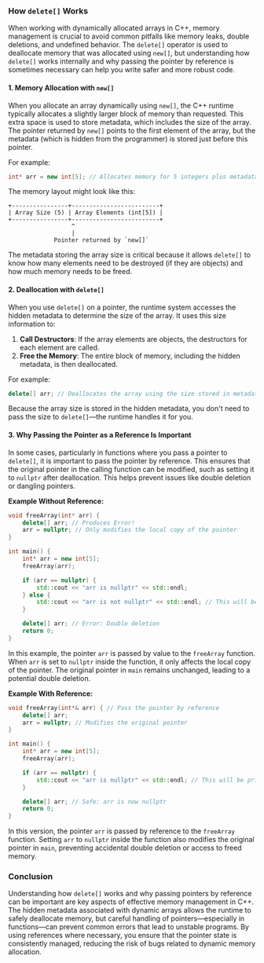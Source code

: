 ### How `delete[]` Works

When working with dynamically allocated arrays in C++, memory management is crucial to avoid common pitfalls like memory leaks, double deletions, and undefined behavior. The `delete[]` operator is used to deallocate memory that was allocated using `new[]`, but understanding how `delete[]` works internally and why passing the pointer by reference is sometimes necessary can help you write safer and more robust code.

#### 1. **Memory Allocation with `new[]`**

When you allocate an array dynamically using `new[]`, the C++ runtime typically allocates a slightly larger block of memory than requested. This extra space is used to store metadata, which includes the size of the array. The pointer returned by `new[]` points to the first element of the array, but the metadata (which is hidden from the programmer) is stored just before this pointer.

For example:
```cpp
int* arr = new int[5]; // Allocates memory for 5 integers plus metadata
```

The memory layout might look like this:

```
+----------------+-------------------------+
| Array Size (5) | Array Elements (int[5]) |
+----------------+-------------------------+
                  ^
                  |
             Pointer returned by `new[]`
```

The metadata storing the array size is critical because it allows `delete[]` to know how many elements need to be destroyed (if they are objects) and how much memory needs to be freed.

#### 2. **Deallocation with `delete[]`**

When you use `delete[]` on a pointer, the runtime system accesses the hidden metadata to determine the size of the array. It uses this size information to:

1. **Call Destructors**: If the array elements are objects, the destructors for each element are called.
2. **Free the Memory**: The entire block of memory, including the hidden metadata, is then deallocated.

For example:
```cpp
delete[] arr; // Deallocates the array using the size stored in metadata
```

Because the array size is stored in the hidden metadata, you don't need to pass the size to `delete[]`—the runtime handles it for you.

#### 3. **Why Passing the Pointer as a Reference Is Important**

In some cases, particularly in functions where you pass a pointer to `delete[]`, it is important to pass the pointer by reference. This ensures that the original pointer in the calling function can be modified, such as setting it to `nullptr` after deallocation. This helps prevent issues like double deletion or dangling pointers.

**Example Without Reference:**
```cpp
void freeArray(int* arr) {
    delete[] arr; // Produces Error!
    arr = nullptr; // Only modifies the local copy of the pointer
}

int main() {
    int* arr = new int[5];
    freeArray(arr);

    if (arr == nullptr) {
        std::cout << "arr is nullptr" << std::endl;
    } else {
        std::cout << "arr is not nullptr" << std::endl; // This will be printed
    }

    delete[] arr; // Error: Double deletion
    return 0;
}
```

In this example, the pointer `arr` is passed by value to the `freeArray` function. When `arr` is set to `nullptr` inside the function, it only affects the local copy of the pointer. The original pointer in `main` remains unchanged, leading to a potential double deletion.

**Example With Reference:**
```cpp
void freeArray(int*& arr) { // Pass the pointer by reference
    delete[] arr;
    arr = nullptr; // Modifies the original pointer
}

int main() {
    int* arr = new int[5];
    freeArray(arr);

    if (arr == nullptr) {
        std::cout << "arr is nullptr" << std::endl; // This will be printed
    }

    delete[] arr; // Safe: arr is now nullptr
    return 0;
}
```

In this version, the pointer `arr` is passed by reference to the `freeArray` function. Setting `arr` to `nullptr` inside the function also modifies the original pointer in `main`, preventing accidental double deletion or access to freed memory.

### Conclusion

Understanding how `delete[]` works and why passing pointers by reference can be important are key aspects of effective memory management in C++. The hidden metadata associated with dynamic arrays allows the runtime to safely deallocate memory, but careful handling of pointers—especially in functions—can prevent common errors that lead to unstable programs. By using references where necessary, you ensure that the pointer state is consistently managed, reducing the risk of bugs related to dynamic memory allocation.